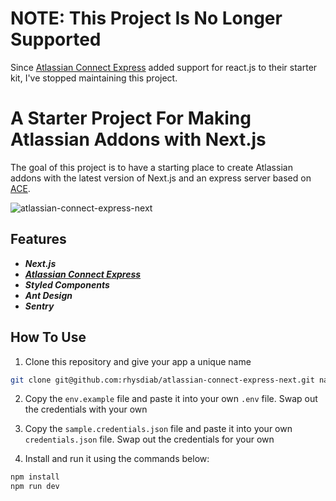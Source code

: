 

# NOTE: This Project Is No Longer Supported

Since [Atlassian Connect Express](https://bitbucket.org/atlassian/atlassian-connect-express/src/master/) added support for react.js to their starter kit, I've stopped maintaining this project.
# A Starter Project For Making Atlassian Addons with Next.js

The goal of this project is to have a starting place to create Atlassian addons with the latest version of Next.js and an express server based on [ACE](https://bitbucket.org/atlassian/atlassian-connect-express/src/master/).

![atlassian-connect-express-next](https://res.cloudinary.com/agiledocs-io/image/upload/v1587096451/atlassian-connect-next_rc0cxj.png)

## Features

- ***Next.js***
- [***Atlassian Connect Express***](https://bitbucket.org/atlassian/atlassian-connect-express/src/master/)
- ***Styled Components***
- ***Ant Design***
- ***Sentry***

## How To Use ##

1) Clone this repository and give your app a unique name

```sh
git clone git@github.com:rhysdiab/atlassian-connect-express-next.git name-of-your-app
```

2) Copy the ```env.example``` file and paste it into your own ```.env``` file. Swap out the credentials with your own

3) Copy the ```sample.credentials.json``` file and paste it into your own ```credentials.json``` file. Swap out the credentials for your own

4) Install and run it using the commands below:

```sh
npm install
npm run dev
```

